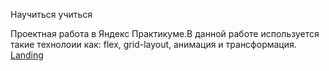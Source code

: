 Научиться учиться  

Проектная работа в Яндекс Практикуме.В данной работе используется такие технолоии как: flex, grid-layout, анимация и трансформация. 
[Landing](https://milenium666.github.io/how-to-learn)
